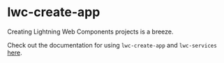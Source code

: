 # lwc-create-app

Creating Lightning Web Components projects is a breeze.

Check out the documentation for using `lwc-create-app` and `lwc-services` [here](https://github.com/muenzpraeger/lwc-create-app).
